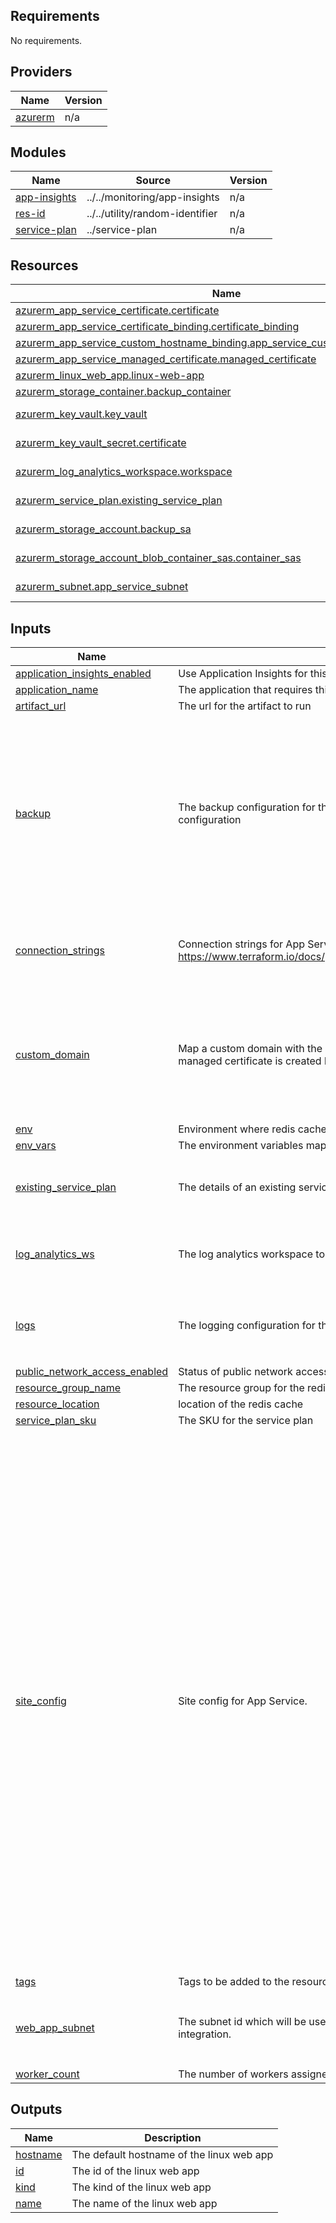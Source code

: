 ## Requirements

No requirements.

## Providers

| Name | Version |
|------|---------|
| <a name="provider_azurerm"></a> [azurerm](#provider\_azurerm) | n/a |

## Modules

| Name | Source | Version |
|------|--------|---------|
| <a name="module_app-insights"></a> [app-insights](#module\_app-insights) | ../../monitoring/app-insights | n/a |
| <a name="module_res-id"></a> [res-id](#module\_res-id) | ../../utility/random-identifier | n/a |
| <a name="module_service-plan"></a> [service-plan](#module\_service-plan) | ../service-plan | n/a |

## Resources

| Name | Type |
|------|------|
| [azurerm_app_service_certificate.certificate](https://registry.terraform.io/providers/hashicorp/azurerm/latest/docs/resources/app_service_certificate) | resource |
| [azurerm_app_service_certificate_binding.certificate_binding](https://registry.terraform.io/providers/hashicorp/azurerm/latest/docs/resources/app_service_certificate_binding) | resource |
| [azurerm_app_service_custom_hostname_binding.app_service_custom_hostname_binding](https://registry.terraform.io/providers/hashicorp/azurerm/latest/docs/resources/app_service_custom_hostname_binding) | resource |
| [azurerm_app_service_managed_certificate.managed_certificate](https://registry.terraform.io/providers/hashicorp/azurerm/latest/docs/resources/app_service_managed_certificate) | resource |
| [azurerm_linux_web_app.linux-web-app](https://registry.terraform.io/providers/hashicorp/azurerm/latest/docs/resources/linux_web_app) | resource |
| [azurerm_storage_container.backup_container](https://registry.terraform.io/providers/hashicorp/azurerm/latest/docs/resources/storage_container) | resource |
| [azurerm_key_vault.key_vault](https://registry.terraform.io/providers/hashicorp/azurerm/latest/docs/data-sources/key_vault) | data source |
| [azurerm_key_vault_secret.certificate](https://registry.terraform.io/providers/hashicorp/azurerm/latest/docs/data-sources/key_vault_secret) | data source |
| [azurerm_log_analytics_workspace.workspace](https://registry.terraform.io/providers/hashicorp/azurerm/latest/docs/data-sources/log_analytics_workspace) | data source |
| [azurerm_service_plan.existing_service_plan](https://registry.terraform.io/providers/hashicorp/azurerm/latest/docs/data-sources/service_plan) | data source |
| [azurerm_storage_account.backup_sa](https://registry.terraform.io/providers/hashicorp/azurerm/latest/docs/data-sources/storage_account) | data source |
| [azurerm_storage_account_blob_container_sas.container_sas](https://registry.terraform.io/providers/hashicorp/azurerm/latest/docs/data-sources/storage_account_blob_container_sas) | data source |
| [azurerm_subnet.app_service_subnet](https://registry.terraform.io/providers/hashicorp/azurerm/latest/docs/data-sources/subnet) | data source |

## Inputs

| Name | Description | Type | Default | Required |
|------|-------------|------|---------|:--------:|
| <a name="input_application_insights_enabled"></a> [application\_insights\_enabled](#input\_application\_insights\_enabled) | Use Application Insights for this App Service | `bool` | `false` | no |
| <a name="input_application_name"></a> [application\_name](#input\_application\_name) | The application that requires this resource | `string` | `""` | no |
| <a name="input_artifact_url"></a> [artifact\_url](#input\_artifact\_url) | The url for the artifact to run | `string` | `null` | no |
| <a name="input_backup"></a> [backup](#input\_backup) | The backup configuration for the app service. Skip this for the default backup configuration | <pre>object({<br>    backup_sa = object({<br>      name           = string<br>      resource_group = string<br>    })<br>    enabled = optional(bool)<br>    schedule = object({<br>      frequency_interval       = number<br>      frequency_unit           = string<br>      start_time               = optional(string)<br>      retention_period_days    = optional(number)<br>      keep_at_least_one_backup = optional(bool)<br>    })<br>  })</pre> | `null` | no |
| <a name="input_connection_strings"></a> [connection\_strings](#input\_connection\_strings) | Connection strings for App Service. See documentation https://www.terraform.io/docs/providers/azurerm/r/app_service.html#connection_string | <pre>list(object({<br>    name  = string<br>    type  = string<br>    value = string<br>  }))</pre> | `[]` | no |
| <a name="input_custom_domain"></a> [custom\_domain](#input\_custom\_domain) | Map a custom domain with the app service. If you do not pass the certificate, a managed certificate is created by azure | <pre>object({<br>    hostname = string<br>    certificate = optional(object({<br>      name = string<br>      vault = object({<br>        name           = string<br>        resource_group = string<br>      })<br>    }))<br>  })</pre> | `null` | no |
| <a name="input_env"></a> [env](#input\_env) | Environment where redis cache is provisioned | `string` | `"dev"` | no |
| <a name="input_env_vars"></a> [env\_vars](#input\_env\_vars) | The environment variables map | `map(string)` | `{}` | no |
| <a name="input_existing_service_plan"></a> [existing\_service\_plan](#input\_existing\_service\_plan) | The details of an existing service plan | <pre>object({<br>    name                = string<br>    resource_group_name = string<br>  })</pre> | `null` | no |
| <a name="input_log_analytics_ws"></a> [log\_analytics\_ws](#input\_log\_analytics\_ws) | The log analytics workspace to be used for the app insights | <pre>object({<br>    name           = string<br>    resource_group = string<br>  })</pre> | `null` | no |
| <a name="input_logs"></a> [logs](#input\_logs) | The logging configuration for the app service | <pre>object({<br>    application_logs = object({<br>      file_system_level = string<br>    })<br>  })</pre> | `null` | no |
| <a name="input_public_network_access_enabled"></a> [public\_network\_access\_enabled](#input\_public\_network\_access\_enabled) | Status of public network access to the web app | `bool` | `true` | no |
| <a name="input_resource_group_name"></a> [resource\_group\_name](#input\_resource\_group\_name) | The resource group for the redis cache | `string` | n/a | yes |
| <a name="input_resource_location"></a> [resource\_location](#input\_resource\_location) | location of the redis cache | `string` | `"uaenorth"` | no |
| <a name="input_service_plan_sku"></a> [service\_plan\_sku](#input\_service\_plan\_sku) | The SKU for the service plan | `string` | `"B1"` | no |
| <a name="input_site_config"></a> [site\_config](#input\_site\_config) | Site config for App Service. | <pre>object({<br>    always_on                         = optional(bool)<br>    app_command_line                  = optional(string)<br>    default_documents                 = optional(list(string))<br>    ftps_state                        = optional(string)<br>    health_check_path                 = optional(string)<br>    health_check_eviction_time_in_min = optional(string)<br>    http2_enabled                     = optional(string)<br>    load_balancing_mode               = optional(string)<br>    application_stack                 = optional(map(string))<br>    cidr_restriction = optional(list(object({<br>      name     = optional(string)<br>      priority = optional(number)<br>      action   = optional(string)<br>      cidr     = optional(string)<br>      #       headers  = optional(object({}))<br>    })), [])<br>    subnet_restriction = optional(list(object({<br>      name      = optional(string)<br>      priority  = optional(number)<br>      action    = optional(string)<br>      subnet_id = optional(string)<br>      #       headers   = optional(object({}))<br>    })), [])<br>    service_tags_restriction = optional(list(object({<br>      name        = optional(string)<br>      priority    = optional(number)<br>      action      = optional(string)<br>      service_tag = optional(string)<br>      #       headers     = optional(object({}))<br>    })), [])<br>    default_ip_restriction_action = optional(string)<br>    cors = optional(object({<br>      allowed_origins     = optional(list(string))<br>      support_credentials = optional(bool)<br>    }))<br>  })</pre> | `{}` | no |
| <a name="input_tags"></a> [tags](#input\_tags) | Tags to be added to the resources | `map(string)` | `{}` | no |
| <a name="input_web_app_subnet"></a> [web\_app\_subnet](#input\_web\_app\_subnet) | The subnet id which will be used by this Web App for regional virtual network integration. | <pre>object({<br>    name           = string<br>    vnet_name      = string<br>    resource_group = string<br>  })</pre> | `null` | no |
| <a name="input_worker_count"></a> [worker\_count](#input\_worker\_count) | The number of workers assigned to the service plan and the app-service | `number` | `1` | no |

## Outputs

| Name | Description |
|------|-------------|
| <a name="output_hostname"></a> [hostname](#output\_hostname) | The default hostname of the linux web app |
| <a name="output_id"></a> [id](#output\_id) | The id of the linux web app |
| <a name="output_kind"></a> [kind](#output\_kind) | The kind of the linux web app |
| <a name="output_name"></a> [name](#output\_name) | The name of the linux web app |
